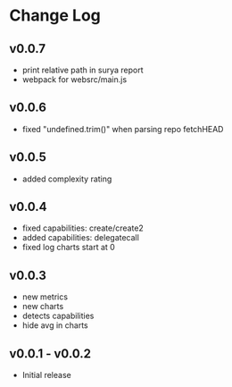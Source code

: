 # Change Log

## v0.0.7
- print relative path in surya report
- webpack for websrc/main.js

## v0.0.6
- fixed "undefined.trim()" when parsing repo fetchHEAD

## v0.0.5  
- added complexity rating

## v0.0.4
- fixed capabilities: create/create2
- added capabilities: delegatecall
- fixed log charts start at 0

## v0.0.3
- new metrics
- new charts
- detects capabilities
- hide avg in charts

## v0.0.1 - v0.0.2
- Initial release
